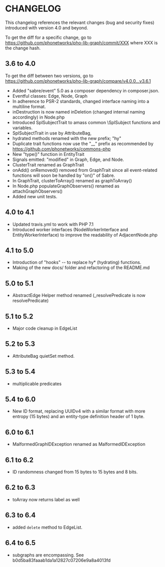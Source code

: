 # CHANGELOG

This changelog references the relevant changes (bug and security fixes) introduced with version 4.0 and beyond.

To get the diff for a specific change, go to https://github.com/phonetworks/pho-lib-graph/commit/XXX where XXX is the change hash.

## 3.6 to 4.0

To get the diff between two versions, go to https://github.com/phonetworks/pho-lib-graph/compare/v4.0.0...v3.6.1

* Added "sabre/event" 5.0 as a composer dependency in composer.json.
* Eventful classes: Edge, Node, Graph
* In adherence to PSR-2 standards, changed interface naming into a multiline format.
* inDestruction is now named inDeletion (changed internal naming accordingly) in Node.php
* Introduced SplSubjectTrait to amass common \SplSubject functions and variables. 
* SplSubjectTrait in use by AttributeBag,
* hydrated methods renamed with the new prefix; "hy"
* Duplicate trait functions now use the "\_\_" prefix as recommended by https://github.com/phonetworks/commons-php
* New "type()" function in EntityTrait
* Signals emitted: "modified" in Graph, Edge, and Node.
* ClusterTrait renamed as GraphTrait
* onAdd() onRemoved() removed from GraphTrait since all event-related functions will soon be handled by "on()" of Sabre.
* In GraphTrait, clusterToArray() renamed as graphToArray()
* In Node.php populateGraphObservers() renamed as attachGraphObservers()
* Added new unit tests.

## 4.0 to 4.1

* Updated travis.yml to work with PHP 7.1
* Introduced worker interfaces (NodeWorkerInterface and EntityWorkerInterface) to improve the readability of AdjacentNode.php

## 4.1 to 5.0

* Introduction of "hooks" -- to replace hy\* (hydrating) functions.
* Making of the new docs/ folder and refactoring of the README.md

## 5.0 to 5.1

* AbstractEdge Helper method renamed (\_resolvePredicate is now resolvePredicate)

## 5.1 to 5.2

* Major code cleanup in EdgeList

## 5.2 to 5.3

* AttributeBag quietSet method.

## 5.3 to 5.4

* multiplicable predicates

## 5.4 to 6.0

* New ID format, replacing UUIDv4 with a similar format with more entropy (15 bytes) and an entity-type definition header of 1 byte.

## 6.0 to 6.1

* MalformedGraphIDException renamed as MalformedIDException

## 6.1 to 6.2

* ID randomness changed from 15 bytes to 15 bytes and 8 bits.

## 6.2 to 6.3

* toArray now returns label as well

## 6.3 to 6.4

* added ```delete``` method to EdgeList.

## 6.4 to 6.5

* subgraphs are encompassing. See b0d5ba83faaab1da1a12827c07206e9a8a4013fd

